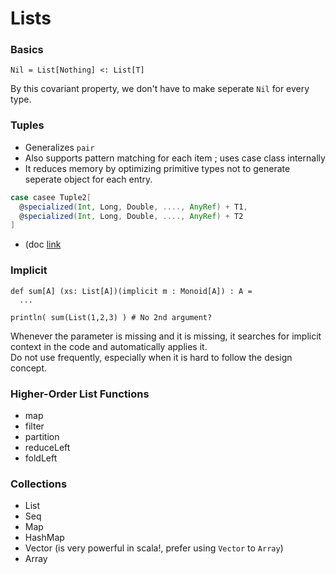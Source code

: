 # Lists

### Basics
```
Nil = List[Nothing] <: List[T]
```
By this covariant property, we don't have to make seperate `Nil` for every type.

### Tuples
- Generalizes `pair`
- Also supports pattern matching for each item ; uses case class internally
- It reduces memory by optimizing primitive types not to generate seperate object for each entry.
```scala
case casee Tuple2[
  @specialized(Int, Long, Double, ...., AnyRef) + T1,
  @specialized(Int, Long, Double, ...., AnyRef) + T2
]
```
- (doc [link](https://www.scala-lang.org/api/2.12.3/scala/Tuple22.html)

### Implicit
```
def sum[A] (xs: List[A])(implicit m : Monoid[A]) : A = 
  ...
  
println( sum(List(1,2,3) ) # No 2nd argument?
```
Whenever the parameter is missing and it is missing, it searches for implicit context in the code and automatically applies it.  
Do not use frequently, especially when it is hard to follow the design concept.

### Higher-Order List Functions
- map
- filter
- partition
- reduceLeft
- foldLeft

### Collections
- List
- Seq
- Map
- HashMap
- Vector (is very powerful in scala!, prefer using `Vector` to `Array`)
- Array

